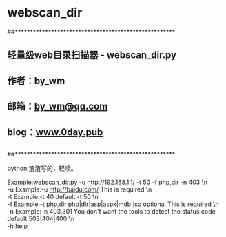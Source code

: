 # webscan_dir
##*****************************************************
##
##            轻量级web目录扫描器 - webscan_dir.py
##            作者：by_wm
##            邮箱：by_wm@qq.com
##            blog：www.0day.pub
##
##*****************************************************

python 渣渣写的，轻喷。

Example:webscan_dir.py -u http://192.168.1.1/ -t 50 -f php,dir -n 403 \n \
-u     Example:-u http://baidu.com/  This is required \n \
-t     Example:-t 40   default -t 50 \n \
-f     Example:-t php,dir    php|dir|asp|aspx|mdb|jsp optional This is required \n \
-n     Example:-n 403,301   You don't want the tools to detect the status code default 503|404|400 \n \
-h     help

